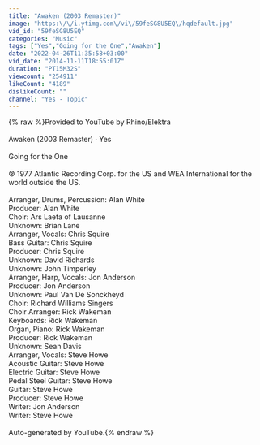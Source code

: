 ```yaml
---
title: "Awaken (2003 Remaster)"
image: "https:\/\/i.ytimg.com\/vi\/59feSG8U5EQ\/hqdefault.jpg"
vid_id: "59feSG8U5EQ"
categories: "Music"
tags: ["Yes","Going for the One","Awaken"]
date: "2022-04-26T11:35:58+03:00"
vid_date: "2014-11-11T18:55:01Z"
duration: "PT15M32S"
viewcount: "254911"
likeCount: "4189"
dislikeCount: ""
channel: "Yes - Topic"
---
```

{% raw %}Provided to YouTube by Rhino/Elektra<br /><br />Awaken (2003 Remaster) · Yes<br /><br />Going for the One<br /><br />℗ 1977 Atlantic Recording Corp. for the US and WEA International for the world outside the US.<br /><br />Arranger, Drums, Percussion: Alan White<br />Producer: Alan White<br />Choir: Ars Laeta of Lausanne<br />Unknown: Brian Lane<br />Arranger, Vocals: Chris Squire<br />Bass  Guitar: Chris Squire<br />Producer: Chris Squire<br />Unknown: David Richards<br />Unknown: John Timperley<br />Arranger, Harp, Vocals: Jon Anderson<br />Producer: Jon Anderson<br />Unknown: Paul Van De Sonckheyd<br />Choir: Richard Williams Singers<br />Choir  Arranger: Rick Wakeman<br />Keyboards: Rick Wakeman<br />Organ, Piano: Rick Wakeman<br />Producer: Rick Wakeman<br />Unknown: Sean Davis<br />Arranger, Vocals: Steve Howe<br />Acoustic  Guitar: Steve Howe<br />Electric  Guitar: Steve Howe<br />Pedal  Steel  Guitar: Steve Howe<br />Guitar: Steve Howe<br />Producer: Steve Howe<br />Writer: Jon Anderson<br />Writer: Steve Howe<br /><br />Auto-generated by YouTube.{% endraw %}
